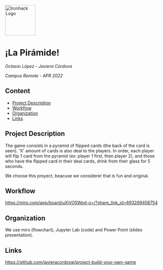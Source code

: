 <img src="https://bit.ly/2VnXWr2" alt="Ironhack Logo" width="100"/>

# ¡La Pirámide!
*Octavio López - Javiera Córdova*

*Campus Remote - APR 2022*

## Content
- [Project Description](#project-description)
- [Workflow](#workflow)
- [Organization](#organization)
- [Links](#links)

## Project Description
The game consists in a pyramid of flipped cards (the back of the card is seen). 'X' amount of cards is also deal to the players. In order, each player will flip 1 card from the pyramid (ex: player 1 first, then player 2), and those who have the flipped card in their deal cards, drink from their glass for 5 seconds.

We choose this proyect, beacuse we considerer that is fun and original.

## Workflow
https://miro.com/app/board/uXjVO5Wpd-o=/?share_link_id=693269458754

## Organization
We use miro (flowchart), Jupyter Lab (code) and Power Point (slides presentation).

## Links
https://github.com/javieracordovaj/project-build-your-own-game
